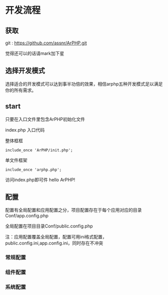 # 开发流程


## 获取



git : https://github.com/assnr/ArPHP.git

觉得还可以的话请mark加下星



## 选择开发模式

选择适合的开发模式可以达到事半功倍的效果，相信arphp五种开发模式足以满足你的所有需求。


## start


只要在入口文件里包含ArPHP初始化文件 


index.php  入口代码

整体框框

```include_once 'ArPHP/init.php';```


单文件框架

```include_once 'arphp.php';```

访问index.php即可件 hello ArPHP!

## 配置

配置有全局配置和应用配置之分，项目配置存在于每个应用对应的目录Conf/app.config.php

全局配置在项目目录Conf/public.config.php 

注：应用配置覆盖全局配置，配置可用ini格式配置，public.config.ini,app.config.ini，同时存在不冲突



### 常规配置





### 组件配置


### 系统配置








